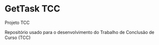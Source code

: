 # GetTask TCC
 Projeto TCC

Repositório usado para o desenvolvimento do Trabalho de Conclusão de Curso (TCC) 